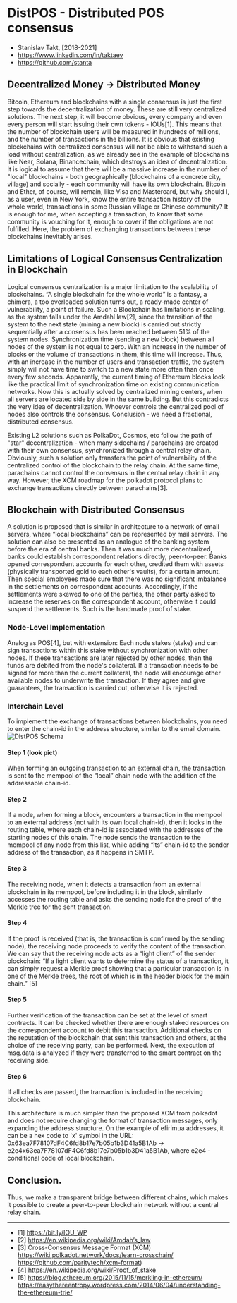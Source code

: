 # DistPOS -  Distributed  POS  consensus
- Stanislav Takt, [2018-2021]
- https://www.linkedin.com/in/taktaev
- https://github.com/stanta 

## Decentralized Money -> Distributed Money
Bitcoin, Ethereum and blockchains with a single consensus is just the first step towards the decentralization of money. These are still very centralized solutions. The next step, it will become obvious, every company and even every person will start issuing their own tokens - IOUs[1]. This means that the number of blockchain users will be measured in hundreds of millions, and the number of transactions in the billions. It is obvious that existing blockchains with centralized consensus will not be able to withstand such a load without centralization, as we already see in the example of blockchains like Near, Solana, Binancechain, which destroys an idea of ​​​​decentralization. It is logical to assume that there will be a massive increase in the number of "local" blockchains - both geographically (blockchains of a concrete city, village) and socially - each community will have its own blockchain.
Bitcoin and Ether, of course, will remain, like Visa and Mastercard, but why should I, as a user, even in New York, know the entire transaction history of the whole world, transactions in some Russian village or Chinese community? It is enough for me, when accepting a transaction, to know that some community is vouching for it, enough to cover if the obligations are not fulfilled.
Here, the problem of exchanging transactions between these blockchains inevitably arises.

## Limitations of Logical Consensus Centralization in Blockchain

Logical consensus centralization is a major limitation to the scalability of blockchains. “A single blockchain for the whole world” is a fantasy, a chimera, a too overloaded solution turns out, a ready-made center of vulnerability, a point of failure.
Such a Blockchain has limitations in scaling, as the system falls under the Amdahl law[2], since the transition of the system to the next state (mining a new block) is carried out strictly sequentially after a consensus has been reached between 51% of the system nodes. Synchronization time (sending a new block) between all nodes of the system is not equal to zero. With an increase in the number of blocks or the volume of transactions in them, this time will increase. Thus, with an increase in the number of users and transaction traffic, the system simply will not have time to switch to a new state more often than once every few seconds. Apparently, the current timing of Ethereum blocks look like the practical limit of synchronization time on existing communication networks.
 Now this is actually solved by centralized mining centers, when all servers are located side by side in the same building. But this contradicts the very idea of ​​decentralization. Whoever controls the centralized pool of nodes also controls the consensus.
Conclusion - we need a fractional, distributed consensus.


Existing L2 solutions such as PolkaDot, Cosmos, etc follow the path of "star" decentralization - when many sidechains / parachains are created with their own consensus, synchronized through a central relay chain. Obviously, such a solution only transfers the point of vulnerability of the centralized control of the blockchain to the relay chain. At the same time, parachains cannot control the consensus in the central relay chain in any way.
However, the XCM roadmap for the polkadot protocol plans to exchange transactions directly between parachains[3]. 

## Blockchain with Distributed Consensus 

A solution is proposed that is similar in architecture to a network of email servers, where “local blockchains” can be represented by mail servers. 
The solution can also be presented as an analogue of the banking system before the era of central banks. Then it was much more decentralized, banks could establish correspondent relations directly, peer-to-peer. Banks opened correspondent accounts for each other, credited them with assets (physically transported gold to each other's vaults), for a certain amount. Then special employees made sure that there was no significant imbalance in the settlements on correspondent accounts. Accordingly, if the settlements were skewed to one of the parties, the other party asked to increase the reserves on the correspondent account, otherwise it could suspend the settlements. Such is the handmade proof of stake. 


### Node-Level Implementation
Analog as POS[4], but with extension: Each node stakes (stake) and can sign transactions within this stake without synchronization with other nodes. If these transactions are later rejected by other nodes, then the funds are debited from the node's collateral.
If a transaction needs to be signed for more than the current collateral, the node will encourage other available nodes to underwrite the transaction. If they agree and give guarantees, the transaction is carried out, otherwise it is rejected.

### Interchain  Level
To implement the exchange of transactions between blockchains, you need to enter the chain-id in the address structure, similar to the email domain.
![DistPOS Schema](https://github.com/stanta/dispos/blob/main/DisPOS.jpg?raw=true)
#### Step 1 (look pict)
When forming an outgoing transaction to an external chain, the transaction is sent to the mempool of the “local” chain node with the addition of the addressable chain-id.
#### Step 2
If a node, when forming a block, encounters a transaction in the mempool to an external address (not with its own local chain-id), then it looks in the routing table, where each chain-id is associated with the addresses of the starting nodes of this chain. The node sends the transaction to the mempool of any node from this list, while adding “its” chain-id to the sender address of the transaction, as it happens in SMTP.
#### Step 3
The receiving node, when it detects a transaction from an external blockchain in its mempool, before including it in the block, similarly accesses the routing table and asks the sending node for the proof of the Merkle tree for the sent transaction. 
#### Step 4
If the proof is received (that is, the transaction is confirmed by the sending node), the receiving node proceeds to verify the content of the transaction.
We can say that the receiving node acts as a “light client” of the sender blockchain: “If a light client wants to determine the status of a transaction, it can simply request a Merkle proof showing that a particular transaction is in one of the Merkle trees, the root of which is in the header block for the main chain.” [5]
#### Step 5
Further verification of the transaction can be set at the level of smart contracts. It can be checked whether there are enough staked resources on the correspondent account to debit this transaction. Additional checks on the reputation of the blockchain that sent this transaction and others, at the choice of the receiving party, can be performed.
Next, the execution of msg.data is analyzed if they were transferred to the smart contract on the receiving side. 
#### Step 6
If all checks are passed, the transaction is included in the receiving blockchain.
  

This architecture is much simpler than the proposed XCM from polkadot and does not require changing the format of transaction messages, only expanding the address structure. On the example of efirimua addresses, it can be a hex code to 'x' symbol in the URL: 0x63ea7F78107dF4C6fd8b17e7b05b1b3D41a5B1Ab -> e2e4x63ea7F78107dF4C6fd8b17e7b05b1b3D41a5B1Ab, where e2e4 - conditional code of local blockchain.

## Conclusion.
Thus, we make a transparent bridge between different chains, which makes it possible to create a peer-to-peer blockchain network without a central relay chain. 




________________
- [1] https://bit.ly/IOU_WP
- [2] https://en.wikipedia.org/wiki/Amdah’s_law 
- [3] Cross-Consensus Message Format (XCM) https://wiki.polkadot.network/docs/learn-crosschain/ 
https://github.com/paritytech/xcm-format)
- [4] https://en.wikipedia.org/wiki/Proof_of_stake 
- [5] https://blog.ethereum.org/2015/11/15/merkling-in-ethereum/ 
https://easythereentropy.wordpress.com/2014/06/04/understanding-the-ethereum-trie/
